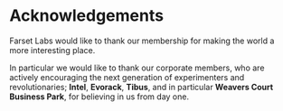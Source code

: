 # Acknowledgements

Farset Labs would like to thank our membership for making the world a more interesting place. 

In particular we would like to thank our corporate members, who are actively encouraging the next generation of experimenters and revolutionaries; __Intel__, __Evorack__, __Tibus__, and in particular __Weavers Court Business Park__, for believing in us from day one.

